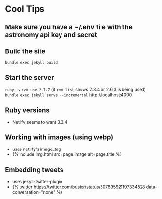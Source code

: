 # Cool Tips

## Make sure you have a ~/.env file with the astronomy api key and secret 

## Build the site
`bundle exec jekyll build`

## Start the server 
`ruby -v`
`rvm use 2.7.7` (if `rvm list` shows 2.3.4 or 2.6.3 is being used)
`bundle exec jekyll serve --incremental`
http://localhost:4000

## Ruby versions
- Netlify seems to want 3.3.4

## Working with images (using webp)
- uses netlify's image_tag
- {% include img.html src=page.image alt=page.title %}

## Embedding tweets
- uses jekyll-twitter-plugin
- {% twitter https://twitter.com/buster/status/307895921197334528 data-conversation="none" %}